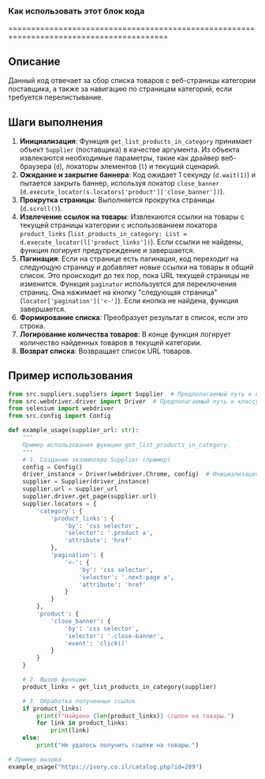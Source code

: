 ### Как использовать этот блок кода
=========================================================================================

Описание
-------------------------
Данный код отвечает за сбор списка товаров с веб-страницы категории поставщика, а также за навигацию по страницам категорий, если требуется перелистывание.

Шаги выполнения
-------------------------
1. **Инициализация**: Функция `get_list_products_in_category` принимает объект `Supplier` (поставщика) в качестве аргумента. Из объекта извлекаются необходимые параметры, такие как драйвер веб-браузера (`d`), локаторы элементов (`l`) и текущий сценарий.
2. **Ожидание и закрытие баннера**: Код ожидает 1 секунду (`d.wait(1)`) и пытается закрыть баннер, используя локатор `close_banner` (`d.execute_locator(s.locators['product']['close_banner'])`).
3. **Прокрутка страницы**: Выполняется прокрутка страницы (`d.scroll()`).
4. **Извлечение ссылок на товары**: Извлекаются ссылки на товары с текущей страницы категории с использованием локатора `product_links` (`list_products_in_category: List = d.execute_locator(l['product_links'])`). Если ссылки не найдены, функция логирует предупреждение и завершается.
5. **Пагинация**: Если на странице есть пагинация, код переходит на следующую страницу и добавляет новые ссылки на товары в общий список. Это происходит до тех пор, пока URL текущей страницы не изменится. Функция `paginator` используется для переключения страниц. Она нажимает на кнопку "следующая страница" (`locator['pagination']['<-']`). Если кнопка не найдена, функция завершается.
6. **Формирование списка**: Преобразует результат в список, если это строка.
7. **Логирование количества товаров**: В конце функция логирует количество найденных товаров в текущей категории.
8. **Возврат списка**: Возвращает список URL товаров.

Пример использования
-------------------------

```python
from src.suppliers.suppliers import Supplier  # Предполагаемый путь к классу Supplier
from src.webdriver.driver import Driver  # Предполагаемый путь к классу Driver
from selenium import webdriver
from src.config import Config

def example_usage(supplier_url: str):
    """
    Пример использования функции get_list_products_in_category.
    """
    # 1. Создание экземпляра Supplier (пример)
    config = Config()
    driver_instance = Driver(webdriver.Chrome, config)  # Инициализация вашего драйвера
    supplier = Supplier(driver_instance)
    supplier.url = supplier_url
    supplier.driver.get_page(supplier.url)
    supplier.locators = {
        'category': {
            'product_links': {
                'by': 'css selector',
                'selector': '.product a',
                'attribute': 'href'
            },
            'pagination': {
                '<-': {
                    'by': 'css selector',
                    'selector': '.next-page a',
                    'attribute': 'href'
                }
            }
        },
        'product': {
            'close_banner': {
                'by': 'css selector',
                'selector': '.close-banner',
                'event': 'click()'
            }
        }
    }

    # 2. Вызов функции
    product_links = get_list_products_in_category(supplier)

    # 3. Обработка полученных ссылок
    if product_links:
        print(f"Найдено {len(product_links)} ссылок на товары.")
        for link in product_links:
            print(link)
    else:
        print("Не удалось получить ссылки на товары.")

# Пример вызова
example_usage("https://ivory.co.il/catalog.php?id=289")